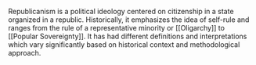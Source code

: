 Republicanism is a political ideology centered on citizenship in a state organized in a republic. Historically, it emphasizes the idea of self-rule and ranges from the rule of a representative minority or [[Oligarchy]] to [[Popular Sovereignty]]. It has had different definitions and interpretations which vary significantly based on historical context and methodological approach. 